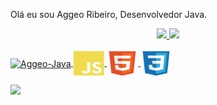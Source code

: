 Olá eu sou Aggeo Ribeiro, Desenvolvedor Java.

<div align="center">
  <a href="https://github.com/AggeoRibeiro">
  <img height="140em" src="https://github-readme-stats.vercel.app/api?username=AggeoRibeiro&show_icons=true&theme=dark&include_all_commits=true&count_private=true"/>
  <img height="140em" src="https://github-readme-stats.vercel.app/api/top-langs/?username=AggeoRibeiro&layout=compact&langs_count=7&theme=dark"/>
</div>
<div style="display: inline_block"><br>

  <img align="center" alt="Aggeo-Java" height="40" width="50" src="https://cdn.jsdelivr.net/gh/devicons/devicon/icons/java/java-plain.svg">
  
  <img align="center" alt="Aggeo-Js" height="40" width="50" src="https://raw.githubusercontent.com/devicons/devicon/master/icons/javascript/javascript-plain.svg">

<img align="center" alt="Aggeo-HTML" height="40" width="50" src="https://raw.githubusercontent.com/devicons/devicon/master/icons/html5/html5-original.svg">

  <img align="center" alt="Aggeo-CSS" height="40" width="50" src="https://raw.githubusercontent.com/devicons/devicon/master/icons/css3/css3-original.svg">
  
  <a href="https://www.linkedin.com/in/aggeo-r-703089129/" target="_blank"><img src="https://img.shields.io/badge/-LinkedIn-%230077B5?style=for-the-badge&logo=linkedin&logoColor=white" target="_blank"></a> 
  
</div>
  
 
